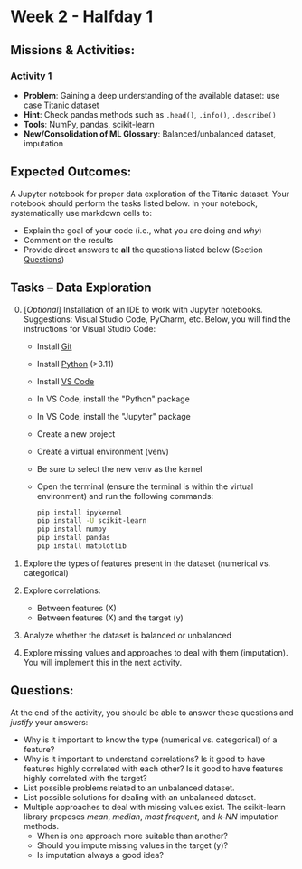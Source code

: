 # Week 2 - Halfday 1

## Missions & Activities:

### Activity 1
- **Problem**: Gaining a deep understanding of the available dataset: use case [Titanic dataset](https://www.kaggle.com/c/titanic/data)
- **Hint**: Check pandas methods such as `.head()`, `.info()`, `.describe()`
- **Tools**: NumPy, pandas, scikit-learn
- **New/Consolidation of ML Glossary**: Balanced/unbalanced dataset, imputation

## Expected Outcomes:
A Jupyter notebook for proper data exploration of the Titanic dataset. Your notebook should perform the tasks listed below. In your notebook, systematically use markdown cells to:
- Explain the goal of your code (i.e., what you are doing and *why*)
- Comment on the results
- Provide direct answers to **all** the questions listed below (Section [Questions](#questions))

## Tasks – Data Exploration
0. [*Optional*] Installation of an IDE to work with Jupyter notebooks. Suggestions: Visual Studio Code, PyCharm, etc. Below, you will find the instructions for Visual Studio Code:
    - Install [Git](https://git-scm.com/downloads)
    - Install [Python](https://www.python.org/downloads/) (>3.11)
    - Install [VS Code](https://code.visualstudio.com/download)
    - In VS Code, install the "Python" package
    - In VS Code, install the "Jupyter" package 
    - Create a new project
    - Create a virtual environment (venv)
    - Be sure to select the new venv as the kernel 
    - Open the terminal (ensure the terminal is within the virtual environment) and run the following commands:

        ```bash
        pip install ipykernel
        pip install -U scikit-learn
        pip install numpy
        pip install pandas
        pip install matplotlib
        ```

1. Explore the types of features present in the dataset (numerical vs. categorical)
2. Explore correlations:
    - Between features (X)
    - Between features (X) and the target (y)
3. Analyze whether the dataset is balanced or unbalanced
4. Explore missing values and approaches to deal with them (imputation). You will implement this in the next activity.

## Questions:
At the end of the activity, you should be able to answer these questions and *justify* your answers:
- Why is it important to know the type (numerical vs. categorical) of a feature?
- Why is it important to understand correlations? Is it good to have features highly correlated with each other? Is it good to have features highly correlated with the target?
- List possible problems related to an unbalanced dataset.
- List possible solutions for dealing with an unbalanced dataset.
- Multiple approaches to deal with missing values exist. The scikit-learn library proposes *mean*, *median*, *most frequent*, and *k-NN* imputation methods.
  - When is one approach more suitable than another?
  - Should you impute missing values in the target (y)?
  - Is imputation always a good idea?
